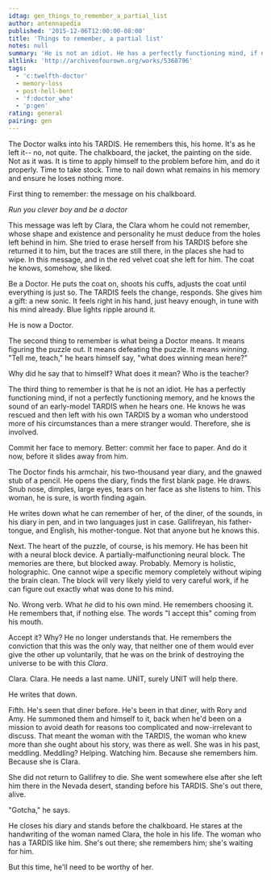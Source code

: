 ```yaml
---
idtag: gen_things_to_remember_a_partial_list
author: antennapedia
published: '2015-12-06T12:00:00-08:00'
title: 'Things to remember, a partial list'
notes: null
summary: 'He is not an idiot. He has a perfectly functioning mind, if not a perfectly functioning memory, and he knows the sound of an early-model TARDIS when he hears one.'
altlink: 'http://archiveofourown.org/works/5368796'
tags:
  - 'c:twelfth-doctor'
  - memory-loss
  - post-hell-bent
  - 'f:doctor_who'
  - 'p:gen'
rating: general
pairing: gen
---
```

The Doctor walks into his TARDIS. He remembers this, his home. It's as he left it-- no, not quite. The chalkboard, the jacket, the painting on the side. Not as it was. It is time to apply himself to the problem before him, and do it properly. Time to take stock. Time to nail down what remains in his memory and ensure he loses nothing more.

First thing to remember: the message on his chalkboard.

*Run you clever boy*
*and be a doctor*

This message was left by Clara, the Clara whom he could not remember, whose shape and existence and personality he must deduce from the holes left behind in him. She tried to erase herself from his TARDIS before she returned it to him, but the traces are still there, in the places she had to wipe. In this message, and in the red velvet coat she left for him. The coat he knows, somehow, she liked.

Be a Doctor. He puts the coat on, shoots his cuffs, adjusts the coat until everything is just so. The TARDIS feels the change, responds. She gives him a gift: a new sonic. It feels right in his hand, just heavy enough, in tune with his mind already. Blue lights ripple around it.

He is now a Doctor.

The second thing to remember is what being a Doctor means. It means figuring the puzzle out. It means defeating the puzzle. It means *winning*. "Tell me, teach," he hears himself say, "what does winning mean here?"

Why did he say that to himself? What does it mean? Who is the teacher?

The third thing to remember is that he is not an idiot. He has a perfectly functioning mind, if not a perfectly functioning memory, and he knows the sound of an early-model TARDIS when he hears one. He knows he was rescued and then left with his own TARDIS by a woman who understood more of his circumstances than a mere stranger would. Therefore, she is involved.

Commit her face to memory. Better: commit her face to paper. And do it now, before it slides away from him.

The Doctor finds his armchair, his two-thousand year diary, and the gnawed stub of a pencil. He opens the diary, finds the first blank page. He draws. Snub nose, dimples, large eyes, tears on her face as she listens to him. This woman, he is sure, is worth finding again.

He writes down what he can remember of her, of the diner, of the sounds, in his diary in pen, and in two languages just in case. Gallifreyan, his father-tongue, and English, his mother-tongue. Not that anyone but he knows this.

Next. The heart of the puzzle, of course, is his memory. He has been hit with a neural block device. A partially-malfunctioning neural block. The memories are there, but blocked away. Probably. Memory is holistic, holographic. One cannot wipe a specific memory completely without wiping the brain clean. The block will very likely yield to very careful work, if he can figure out exactly what was done to his mind.

No. Wrong verb. What *he* did to his own mind. He remembers choosing it. He remembers that, if nothing else. The words "I accept this" coming from his mouth.

Accept it? Why? He no longer understands that. He remembers the conviction that this was the only way, that neither one of them would ever give the other up voluntarily, that he was on the brink of destroying the universe to be with this *Clara*.

Clara. Clara. He needs a last name. UNIT, surely UNIT will help there.

He writes that down.

Fifth. He's seen that diner before. He's been in that diner, with Rory and Amy. He summoned them and himself to it, back when he'd been on a mission to avoid death for reasons too complicated and now-irrelevant to discuss. That meant the woman with the TARDIS, the woman who knew more than she ought about his story, was there as well. She was in his past, meddling. Meddling? Helping. Watching him. Because she remembers him. Because she is Clara.

She did not return to Gallifrey to die. She went somewhere else after she left him there in the Nevada desert, standing before his TARDIS. She's out there, alive.

"Gotcha," he says.

He closes his diary and stands before the chalkboard. He stares at the handwriting of the woman named Clara, the hole in his life. The woman who has a TARDIS like him. She's out there; she remembers him; she's waiting for him.

But this time, he'll need to be worthy of her.
